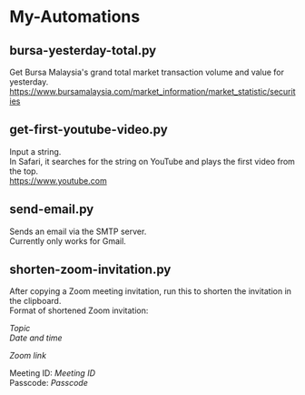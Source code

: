 # My-Automations

## bursa-yesterday-total.py
Get Bursa Malaysia's grand total market transaction volume and value for yesterday.  
https://www.bursamalaysia.com/market_information/market_statistic/securities

## get-first-youtube-video.py
Input a string.  
In Safari, it searches for the string on YouTube and plays the first video from the top.  
https://www.youtube.com

## send-email.py
Sends an email via the SMTP server.  
Currently only works for Gmail.

## shorten-zoom-invitation.py
After copying a Zoom meeting invitation, run this to shorten the invitation in the clipboard.  
Format of shortened Zoom invitation: 

*Topic*  
*Date and time*

*Zoom link*

Meeting ID: *Meeting ID*  
Passcode: *Passcode*
